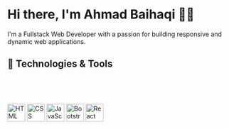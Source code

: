 # Hi there, I'm Ahmad Baihaqi 👋👋

I'm a Fullstack Web Developer with a passion for building responsive and dynamic web applications.

## 🚀 Technologies & Tools

<p align="left">
  <img src="https://img.icons8.com/color/48/000000/html-5--v1.png" alt="HTML" width="40" height="40"/>
  <img src="https://img.icons8.com/color/48/000000/css3.png" alt="CSS" width="40" height="40"/>
  <img src="https://img.icons8.com/color/48/000000/javascript.png" alt="JavaScript" width="40" height="40"/>
  <img src="https://img.icons8.com/color/48/000000/bootstrap.png" alt="Bootstrap" width="40" height="40"/>
  <img src="https://img.icons8.com/color/48/000000/react-native.png" alt="React" width="40" height="40"/>
  <svg width="100" height="100" viewBox="0 0 100 100" fill="none" xmlns="http://www.w3.org/2000/svg">

</p>
